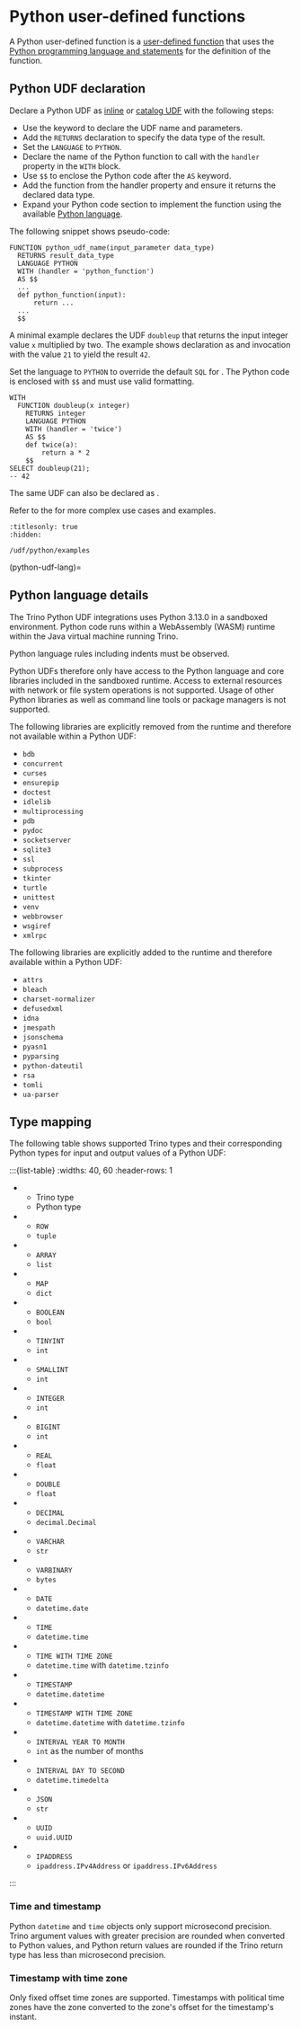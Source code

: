 # Python user-defined functions

A Python user-defined function is a [user-defined function](/udf) that uses the
[Python programming language and statements](python-udf-lang) for the definition
of the function.

## Python UDF declaration

Declare a Python UDF as [inline](udf-inline) or [catalog UDF](udf-catalog) with
the following steps:

* Use the [](/udf/function) keyword to declare the UDF name and parameters.
* Add the `RETURNS` declaration to specify the data type of the result.
* Set the `LANGUAGE` to `PYTHON`.
* Declare the name of the Python function to call with the `handler` property in
  the `WITH` block.
* Use `$$` to enclose the Python code after the `AS` keyword.
* Add the function from the handler property and ensure it returns the declared
  data type.
* Expand your Python code section to implement the function using the available
  [Python language](python-udf-lang).

The following snippet shows pseudo-code:

```text
FUNCTION python_udf_name(input_parameter data_type)
  RETURNS result_data_type
  LANGUAGE PYTHON
  WITH (handler = 'python_function')
  AS $$
  ...
  def python_function(input):
      return ...
  ...
  $$
```

A minimal example declares the UDF `doubleup` that returns the input integer
value `x` multiplied by two. The example shows declaration as [](udf-inline) and
invocation with the value `21` to yield the result `42`.

Set the language to `PYTHON` to override the default `SQL` for [](/udf/sql).
The Python code is enclosed with `$$` and must use valid formatting.

```text
WITH
  FUNCTION doubleup(x integer)
    RETURNS integer
    LANGUAGE PYTHON
    WITH (handler = 'twice')
    AS $$
    def twice(a):
        return a * 2
    $$
SELECT doubleup(21);
-- 42
```

The same UDF can also be declared as [](udf-catalog).

Refer to the [](/udf/python/examples) for more complex use cases and examples.

```{toctree}
:titlesonly: true
:hidden:

/udf/python/examples
```

(python-udf-lang)=
## Python language details

The Trino Python UDF integrations uses Python 3.13.0 in a sandboxed environment.
Python code runs within a WebAssembly (WASM) runtime within the Java virtual
machine running Trino.

Python language rules including indents must be observed.

Python UDFs therefore only have access to the Python language and core libraries
included in the sandboxed runtime. Access to external resources with network or
file system operations is not supported. Usage of other Python libraries as well
as command line tools or package managers is not supported.

The following libraries are explicitly removed from the runtime and therefore
not available within a Python UDF:

* `bdb`
* `concurrent`
* `curses`
* `ensurepip`
* `doctest`
* `idlelib`
* `multiprocessing`
* `pdb`
* `pydoc`
* `socketserver`
* `sqlite3`
* `ssl`
* `subprocess`
* `tkinter`
* `turtle`
* `unittest`
* `venv`
* `webbrowser`
* `wsgiref`
* `xmlrpc`

The following libraries are explicitly added to the runtime and therefore
available within a Python UDF:

* `attrs`
* `bleach`
* `charset-normalizer`
* `defusedxml`
* `idna`
* `jmespath`
* `jsonschema`
* `pyasn1`
* `pyparsing`
* `python-dateutil`
* `rsa`
* `tomli`
* `ua-parser`

## Type mapping

The following table shows supported Trino types and their corresponding Python
types for input and output values of a Python UDF:

:::{list-table}
:widths: 40, 60
:header-rows: 1

* - Trino type
  - Python type
* - `ROW`
  - `tuple`
* - `ARRAY`
  - `list`
* - `MAP`
  - `dict`
* - `BOOLEAN`
  - `bool`
* - `TINYINT`
  - `int`
* - `SMALLINT`
  - `int`
* - `INTEGER`
  - `int`
* - `BIGINT`
  - `int`
* - `REAL`
  - `float`
* - `DOUBLE`
  - `float`
* - `DECIMAL`
  - `decimal.Decimal`
* - `VARCHAR`
  - `str`
* - `VARBINARY`
  - `bytes`
* - `DATE`
  - `datetime.date`
* - `TIME`
  - `datetime.time`
* - `TIME WITH TIME ZONE`
  - `datetime.time` with `datetime.tzinfo`
* - `TIMESTAMP`
  - `datetime.datetime`
* - `TIMESTAMP WITH TIME ZONE`
  - `datetime.datetime` with `datetime.tzinfo`
* - `INTERVAL YEAR TO MONTH`
  - `int` as the number of months
* - `INTERVAL DAY TO SECOND`
  - `datetime.timedelta`
* - `JSON`
  - `str`
* - `UUID`
  - `uuid.UUID`
* - `IPADDRESS`
  - `ipaddress.IPv4Address` or `ipaddress.IPv6Address`

:::

### Time and timestamp

Python `datetime` and `time` objects only support microsecond precision.
Trino argument values with greater precision are rounded when converted to
Python values, and Python return values are rounded if the Trino return type
has less than microsecond precision.

### Timestamp with time zone

Only fixed offset time zones are supported. Timestamps with political time zones
have the zone converted to the zone's offset for the timestamp's instant.
